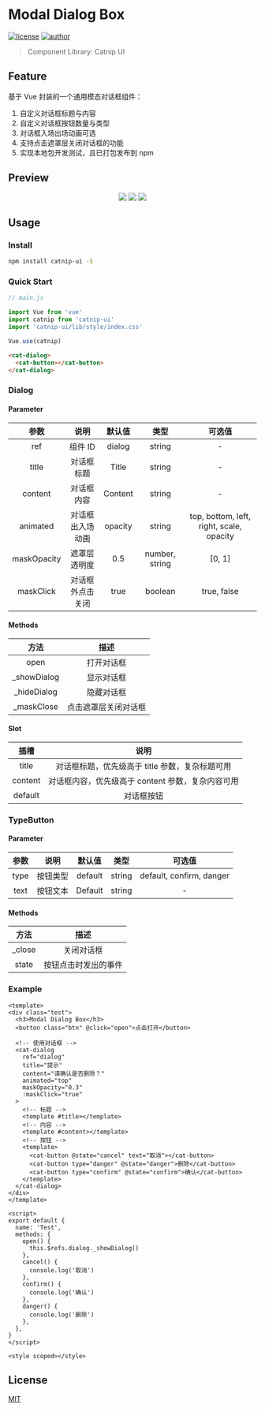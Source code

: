 # Modal Dialog Box

[![license](https://img.shields.io/badge/license-MIT-blue)](./LICENSE) [![author](https://img.shields.io/badge/author-Eric-orange)](https://github.com/xxeric)

> Component Library: Catnip UI

## Feature

基于 Vue 封装的一个通用模态对话框组件：

1. 自定义对话框标题与内容
2. 自定义对话框按钮数量与类型
3. 对话框入场出场动画可选
4. 支持点击遮罩层关闭对话框的功能
5. 实现本地包开发测试，且已打包发布到 npm

## Preview

<div align=center>
  <img src="https://gitee.com/xxeric/blog/raw/master/img/dialog01.jpg">
  <img src="https://gitee.com/xxeric/blog/raw/master/img/dialog02.jpg">
<img src="https://gitee.com/xxeric/blog/raw/master/img/dialog03.jpg">
</div>


## Usage

### Install

```bash
npm install catnip-ui -S
```

### Quick Start

```js
// main.js

import Vue from 'vue'
import catnip from 'catnip-ui'
import 'catnip-ui/lib/style/index.css'

Vue.use(catnip)
```

```html
<cat-dialog>
  <cat-button></cat-button>
</cat-dialog>
```

### Dialog

#### Parameter

|    参数     |       说明       | 默认值  |      类型      |                  可选值                  |
| :---------: | :--------------: | :-----: | :------------: | :--------------------------------------: |
|     ref     |     组件 ID      | dialog  |     string     |                    -                     |
|    title    |    对话框标题    |  Title  |     string     |                    -                     |
|   content   |    对话框内容    | Content |     string     |                    -                     |
|  animated   | 对话框出入场动画 | opacity |     string     | top, bottom, left, right, scale, opacity |
| maskOpacity |   遮罩层透明度   |   0.5   | number, string |                  [0, 1]                  |
|  maskClick  | 对话框外点击关闭 |  true   |    boolean     |               true, false                |

#### Methods

|    方法     |         描述         |
| :---------: | :------------------: |
|    open     |      打开对话框      |
| _showDialog |      显示对话框      |
| _hideDialog |      隐藏对话框      |
| _maskClose  | 点击遮罩层关闭对话框 |

#### Slot

|  插槽   |                       说明                        |
| :-----: | :-----------------------------------------------: |
|  title  |  对话框标题，优先级高于 title 参数，复杂标题可用  |
| content | 对话框内容，优先级高于 content 参数，复杂内容可用 |
| default |                    对话框按钮                     |

### TypeButton

#### Parameter

| 参数  |   说明   | 默认值  |  类型  |          可选值          |
| :---: | :------: | :-----: | :----: | :----------------------: |
| type  | 按钮类型 | default | string | default, confirm, danger |
| text  | 按钮文本 | Default | string |            -             |

#### Methods

|  方法  |         描述         |
| :----: | :------------------: |
| _close |      关闭对话框      |
| state  | 按钮点击时发出的事件 |

### Example

```vue
<template>
<div class="test">
  <h3>Modal Dialog Box</h3>
  <button class="btn" @click="open">点击打开</button>

  <!-- 使用对话框 -->
  <cat-dialog
    ref="dialog"
    title="提示"
    content="请确认是否删除？"
    animated="top"
    maskOpacity="0.3"
    :maskClick="true"
  >
    <!-- 标题 -->
    <template #title></template>
    <!-- 内容 -->
    <template #content></template>
    <!-- 按钮 -->
    <template>
      <cat-button @state="cancel" text="取消"></cat-button>
      <cat-button type="danger" @state="danger">删除</cat-button>
      <cat-button type="confirm" @state="confirm">确认</cat-button>
    </template>
  </cat-dialog>
</div>
</template>

<script>
export default {
  name: 'Test',
  methods: {
    open() {
      this.$refs.dialog._showDialog()
    },
    cancel() {
      console.log('取消')
    },
    confirm() {
      console.log('确认')
    },
    danger() {
      console.log('删除')
    },
  },
}
</script>

<style scoped></style>
```

## License

[MIT](./LICENSE)

